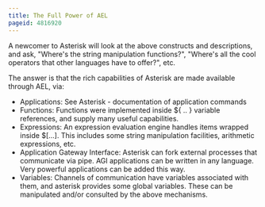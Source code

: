 ```yaml
---
title: The Full Power of AEL
pageid: 4816920
---
```


A newcomer to Asterisk will look at the above constructs and descriptions, and ask, "Where's the string manipulation functions?", "Where's all the cool operators that other languages have to offer?", etc. 

The answer is that the rich capabilities of Asterisk are made available through AEL, via:

* Applications: See Asterisk - documentation of application commands
* Functions: Functions were implemented inside ${ .. } variable references, and supply many useful capabilities.
* Expressions: An expression evaluation engine handles items wrapped inside $[...]. This includes some string manipulation facilities, arithmetic expressions, etc.
* Application Gateway Interface: Asterisk can fork external processes that communicate via pipe. AGI applications can be written in any language. Very powerful applications can be added this way.
* Variables: Channels of communication have variables associated with them, and asterisk provides some global variables. These can be manipulated and/or consulted by the above mechanisms.
